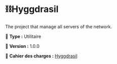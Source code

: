 # ‍⛓️Hyggdrasil
The project that manage all servers of the network.

📁 **Type :** Utilitaire

🔨 **Version :** 1.0.0

📕 **Cahier des charges :** [Hyggdrasil](https://docs.google.com/document/d/1tciJceSA7ZC8QorL1swT4x8AI0f0crUneo-VdbGSepg/edit)
